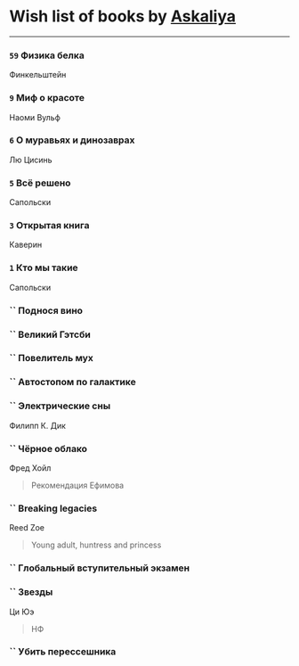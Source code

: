 # Wish list of books by [Askaliya](http://vk.com/id326783541)
---

### `59` Физика белка
Финкельштейн

### `9` Миф о красоте
Наоми Вульф

### `6` О муравьях и динозаврах
Лю Цисинь

### `5` Всё решено
Сапольски

### `3` Открытая книга
Каверин

### `1` Кто мы такие
Сапольски

### `` Поднося вино

### `` Великий Гэтсби

### `` Повелитель мух

### `` Автостопом по галактике

### `` Электрические сны
Филипп К. Дик

### `` Чёрное облако
Фред Хойл
> Рекомендация Ефимова

### `` Breaking legacies
Reed Zoe
> Young adult,  huntress and princess

### `` Глобальный вступительный экзамен

### `` Звезды
Ци Юэ
> НФ

### `` Убить перессешника

